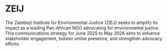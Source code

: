 # ZEIJ
The Zambezi Institute for Environmental Justice (ZIEJ) seeks to amplify its impact as a leading Pan-African NGO advocating for environmental justice. This communications strategy for June 2025 to May 2026 aims to enhance stakeholder engagement, bolster online presence, and strengthen advocacy efforts.
